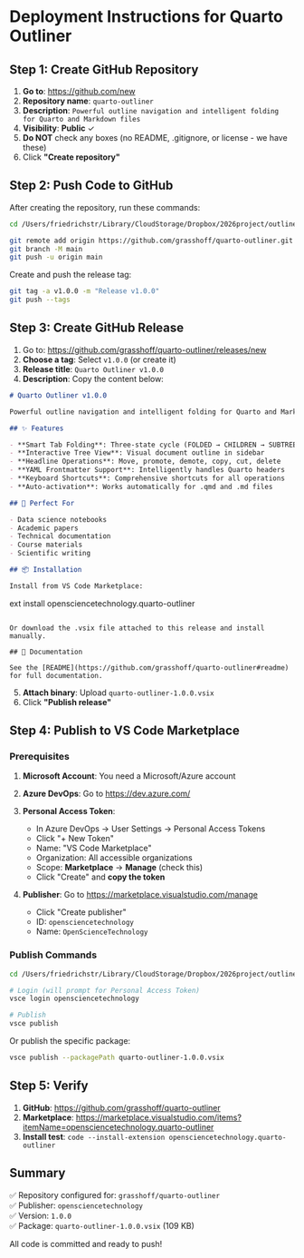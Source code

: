 # Deployment Instructions for Quarto Outliner

## Step 1: Create GitHub Repository

1. **Go to**: https://github.com/new
2. **Repository name**: `quarto-outliner`
3. **Description**: `Powerful outline navigation and intelligent folding for Quarto and Markdown files`
4. **Visibility**: **Public** ✓
5. **Do NOT** check any boxes (no README, .gitignore, or license - we have these)
6. Click **"Create repository"**

## Step 2: Push Code to GitHub

After creating the repository, run these commands:

```bash
cd /Users/friedrichstr/Library/CloudStorage/Dropbox/2026project/outline/org-mode-vscode

git remote add origin https://github.com/grasshoff/quarto-outliner.git
git branch -M main
git push -u origin main
```

Create and push the release tag:

```bash
git tag -a v1.0.0 -m "Release v1.0.0"
git push --tags
```

## Step 3: Create GitHub Release

1. Go to: https://github.com/grasshoff/quarto-outliner/releases/new
2. **Choose a tag**: Select `v1.0.0` (or create it)
3. **Release title**: `Quarto Outliner v1.0.0`
4. **Description**: Copy the content below:

```markdown
# Quarto Outliner v1.0.0

Powerful outline navigation and intelligent folding for Quarto and Markdown files.

## ✨ Features

- **Smart Tab Folding**: Three-state cycle (FOLDED → CHILDREN → SUBTREE)
- **Interactive Tree View**: Visual document outline in sidebar
- **Headline Operations**: Move, promote, demote, copy, cut, delete
- **YAML Frontmatter Support**: Intelligently handles Quarto headers
- **Keyboard Shortcuts**: Comprehensive shortcuts for all operations
- **Auto-activation**: Works automatically for .qmd and .md files

## 🎯 Perfect For

- Data science notebooks
- Academic papers
- Technical documentation
- Course materials
- Scientific writing

## 📦 Installation

Install from VS Code Marketplace:
```
ext install opensciencetechnology.quarto-outliner
```

Or download the .vsix file attached to this release and install manually.

## 📝 Documentation

See the [README](https://github.com/grasshoff/quarto-outliner#readme) for full documentation.
```

5. **Attach binary**: Upload `quarto-outliner-1.0.0.vsix`
6. Click **"Publish release"**

## Step 4: Publish to VS Code Marketplace

### Prerequisites

1. **Microsoft Account**: You need a Microsoft/Azure account
2. **Azure DevOps**: Go to https://dev.azure.com/
3. **Personal Access Token**:
   - In Azure DevOps → User Settings → Personal Access Tokens
   - Click "+ New Token"
   - Name: "VS Code Marketplace"
   - Organization: All accessible organizations
   - Scope: **Marketplace** → **Manage** (check this)
   - Click "Create" and **copy the token**

4. **Publisher**: Go to https://marketplace.visualstudio.com/manage
   - Click "Create publisher"
   - ID: `opensciencetechnology`
   - Name: `OpenScienceTechnology`

### Publish Commands

```bash
cd /Users/friedrichstr/Library/CloudStorage/Dropbox/2026project/outline/org-mode-vscode

# Login (will prompt for Personal Access Token)
vsce login opensciencetechnology

# Publish
vsce publish
```

Or publish the specific package:
```bash
vsce publish --packagePath quarto-outliner-1.0.0.vsix
```

## Step 5: Verify

1. **GitHub**: https://github.com/grasshoff/quarto-outliner
2. **Marketplace**: https://marketplace.visualstudio.com/items?itemName=opensciencetechnology.quarto-outliner
3. **Install test**: `code --install-extension opensciencetechnology.quarto-outliner`

## Summary

✅ Repository configured for: `grasshoff/quarto-outliner`  
✅ Publisher: `opensciencetechnology`  
✅ Version: `1.0.0`  
✅ Package: `quarto-outliner-1.0.0.vsix` (109 KB)  

All code is committed and ready to push!

